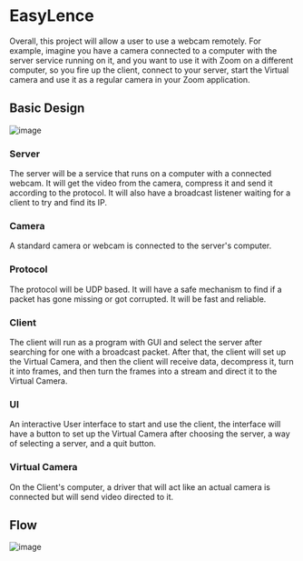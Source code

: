 # EasyLence

Overall, this project will allow a user to use a webcam remotely. For example, imagine you have a camera connected to a computer with the server service running on it, and you want to use it with Zoom on a different computer, so you fire up the client, connect to your server, start the Virtual camera and use it as a regular camera in your Zoom application.
## Basic Design
![image](https://user-images.githubusercontent.com/109152620/236695505-12707c1a-d5b0-420b-bc4e-01c91fc5bbb8.png)

### Server
The server will be a service that runs on a computer with a connected webcam.
It will get the video from the camera, compress it and send it according to the protocol.
It will also have a broadcast listener waiting for a client to try and find its IP.

### Camera
A standard camera or webcam is connected to the server's computer.

### Protocol
The protocol will be UDP based. It will have a safe mechanism to find if a packet has gone missing or got corrupted. It will be fast and reliable.

### Client
The client will run as a program with GUI and select the server after searching for one with a broadcast packet. After that, the client will set up the Virtual Camera, and then the client will receive data, decompress it, turn it into frames, and then turn the frames into a stream and direct it to the Virtual Camera.

### UI
An interactive User interface to start and use the client, the interface will have a button to set up the Virtual Camera after choosing the server, a way of selecting a server, and a quit button.

### Virtual Camera
On the Client's computer, a driver that will act like an actual camera is connected but will send video directed to it.
    
## Flow
![image](https://user-images.githubusercontent.com/109152620/236700142-79148267-5968-4409-94ec-44af06831542.png)
